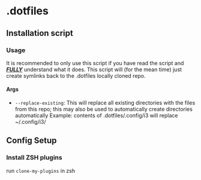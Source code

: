 # .dotfiles

## Installation script

### Usage

It is recommended to only use this script if you have read the script and ***<u>FULLY</u>*** understand what it does. This script will (for the mean time) just create symlinks back to the .dotfiles locally cloned repo.

#### Args

- `--replace-existing`: This will replace all existing directories with the files from this repo; this may also be used to automatically create directories automatically Example: contents of .dotfiles/.config/i3 will replace ~/.config/i3/

## Config Setup

### Install ZSH plugins

run `clone-my-plugins` in zsh
